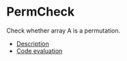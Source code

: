 # PermCheck

Check whether array A is a permutation.

- [Description](https://app.codility.com/programmers/lessons/4-counting_elements/perm_check/)
- [Code evaluation](https://app.codility.com/demo/results/trainingTJ2292-V7Y/)